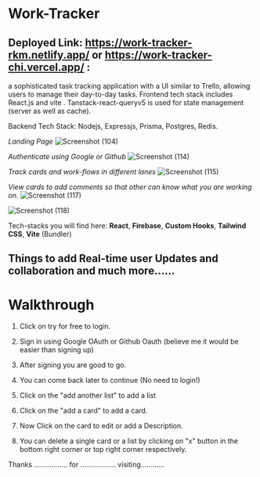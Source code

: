 # Work-Tracker

## Deployed Link: https://work-tracker-rkm.netlify.app/ or https://work-tracker-chi.vercel.app/ : 
a sophisticated task tracking application with a UI similar to Trello, allowing users to manage their day-to-day tasks. 
Frontend tech stack includes React.js and vite . 
Tanstack-react-queryv5 is used for state management (server as well as cache).

Backend Tech Stack: Nodejs, Expressjs, Prisma, Postgres, Redis.

*Landing Page*
![Screenshot (104)](https://github.com/Rahul-ku-Mo/Work-Tracker/assets/83443927/04965c7c-03c2-42d5-bcd3-d4de8ce64bac)

*Authenticate using Google or Github*
![Screenshot (114)](https://github.com/Rahul-ku-Mo/Work-Tracker/assets/83443927/c2f6e1f9-66ed-40b0-a6e2-16024a3dd076)

*Track cards and work-flows in different lanes*
![Screenshot (115)](https://github.com/Rahul-ku-Mo/Work-Tracker/assets/83443927/cb87e222-220a-4e9c-9c30-668b55592de4)

*View cards to add comments so that other can know what you are working on.*
![Screenshot (117)](https://github.com/Rahul-ku-Mo/Work-Tracker/assets/83443927/3b91637e-7bf9-402e-9581-e61de189033d)

![Screenshot (118)](https://github.com/Rahul-ku-Mo/Work-Tracker/assets/83443927/a19184ba-3dfc-4bb4-9ef1-ea4360c77336)


Tech-stacks you will find here: **React**, **Firebase**, **Custom Hooks**, **Tailwind CSS**,  **Vite** (Bundler)

## Things to add Real-time user Updates and collaboration and much more......

# Walkthrough

1. Click on try for free to login.
2. Sign in using Google OAuth or Github Oauth (believe me it would be easier than signing up)
3. After signing you are good to go.
4. You can come back later to continue (No need to login!)
  
5. Click on the "add another list" to add a list
6. Click on the "add a card" to add a card.
7. Now Click on the card to edit or add a Description.
8. You can delete a single card or a list by clicking on "x" button in the bottom right corner or top right corner respectively.

Thanks ................. for .................. visiting............
